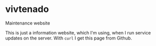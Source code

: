 # vivtenado
Maintenance website

This is just a information website, which I'm using, when I run service updates on the server. With ``curl`` I get this page from Github. 
